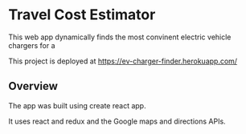 
# Travel Cost Estimator
This web app dynamically finds the most convinent electric vehicle chargers for a 

This project is deployed at https://ev-charger-finder.herokuapp.com/

## Overview
The app was built using create react app.

It uses react and redux and the Google maps and directions APIs.
